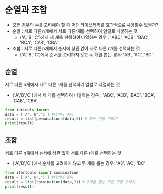 # 순열과 조합

- 모든 경우의 수를 고려해야 할 때 어던 라이브러리를 효과적으로 사용할수 있을까?
- 순열 : 서로 다른 n개에서 서로 다른r개를 선택하여 일렬로 나열하는 것
  - {'A','B','C'}에서 세 개를 선택하여 나열하는 경우 : 'ABC', 'ACB', 'BAC', 'BCA', 'CAB', 'CBA'
- 조합 : 서로 다른 n개에서 순서에 상관 없이 서로 다른 r개를 선택하는 것
  - {'A','B','C'}에서 순서를 고려하지 않고 두 개를 뽑는 경우: 'AB', 'AC', 'BC'

## 순열

서로 다른 n개에서 서로 다른 r개를 선택하여 일렬로 나열하는 것

- {'A','B','C'}에서 세 개를 선택하여 나열하는 경우 : 'ABC', 'ACB', 'BAC', 'BCA', 'CAB', 'CBA'

```py
from iertools import
data = ['A','B','C'] #데이터 준비
result = list(permutations(data,3)) # 모든 순열 구하기
print(result) 
```

## 조합
서로 다른 n개에서 순서에 상관 없이 서로 다른 r개를 선택하는 것
- {'A','B','C'}에서 순서를 고려하지 않고 두 개를 뽑는 경우: 'AB', 'AC', 'BC'
```py
from itertools import combination
data = ['A','B','C'] #데이터 준비
result = list(combination(data,2)) # 2개를 뽑는 모든 조합 구하기
print(result)
```